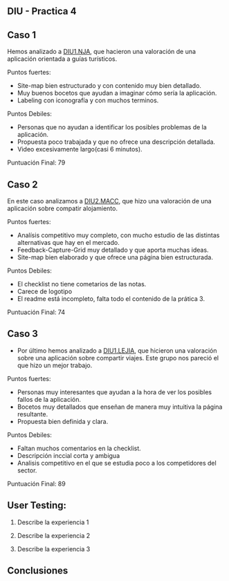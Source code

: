 ## DIU - Practica 4

## Caso 1
 Hemos analizado a	[DIU1.NJA](https://github.com/EspGameplayer/DIU20), que hacieron una valoración de una aplicación orientada a guías turísticos. 

Puntos fuertes:
 - Site-map bien estructurado y con contenido muy bien detallado.
 - Muy buenos bocetos que ayudan a imaginar cómo sería la aplicación.
 - Labeling con iconografía y con muchos terminos.

Puntos Debiles:
 - Personas que no ayudan a identificar los posibles problemas de la aplicación.
 - Propuesta poco trabajada y que no ofrece una descripción detallada.
 - Video excesivamente largo(casi 6 minutos).

Puntuación Final: 79

## Caso 2
En este caso analizamos a [DIU2.MACC](https://github.com/MigueCc99/DIU20), que hizo una valoración de una aplicación sobre compatir alojamiento.

Puntos fuertes:
 - Analísis competitivo muy completo, con mucho estudio de las distintas alternativas que hay en el mercado.
 - Feedback-Capture-Grid muy detallado y que aporta muchas ideas.
 - Site-map bien elaborado y que ofrece una página bien estructurada.

Puntos Debiles:
 - El checklist no tiene cometarios de las notas.
 - Carece de logotipo
 - El readme está incompleto, falta todo el contenido de la prática 3.
 
Puntuación Final: 74
 
## Caso 3
* Por último hemos analizado a [DIU1.LEJIA](https://github.com/luiser1996/DIU20), que hicieron una valoración sobre una aplicación sobre compartir viajes. Este grupo nos pareció el que hizo un mejor trabajo.

Puntos fuertes:
 - Personas muy interesantes que ayudan a la hora de ver los posibles fallos de la aplicación.
 - Bocetos muy detallados que enseñan de manera muy intuitiva la página resultante.
 - Propuesta bien definida y clara.
 
Puntos Debiles:
 - Faltan muchos comentarios en la checklist.
 - Descripción inccial corta y ambigua
 - Analisis competitivo en el que se estudia poco a los competidores del sector.
 
 Puntuación Final: 89


## User Testing: 
 1. Describe la experiencia 1

 2. Describe la experiencia 2

 3. Describe la experiencia 3

## Conclusiones

